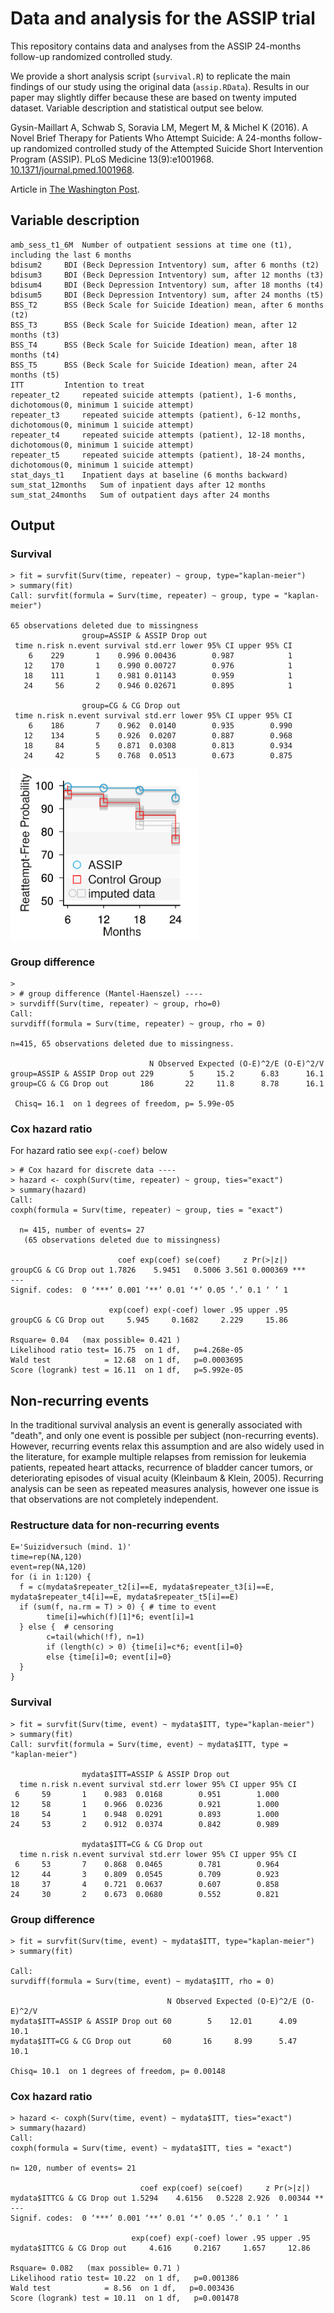 # Data and analysis for the ASSIP trial
This repository contains data and analyses from the ASSIP 24-months follow-up randomized controlled study.

We provide a short analysis script (`survival.R`) to replicate the main findings of our study using the original data (`assip.RData`). Results in our paper may slightly differ because these are based on twenty imputed dataset. Variable description and statistical output see below.

Gysin-Maillart A, Schwab S, Soravia LM, Megert M, & Michel K (2016). A Novel Brief Therapy for Patients Who Attempt Suicide: A 24-months follow-up randomized controlled study of the Attempted Suicide Short Intervention Program (ASSIP). PLoS Medicine 13(9):e1001968. [10.1371/journal.pmed.1001968](http://journals.plos.org/plosmedicine/article?id=10.1371/journal.pmed.1001968).

Article in [The Washington Post](https://www.washingtonpost.com/news/to-your-health/wp/2016/04/07/how-old-fashioned-pen-to-paper-letters-could-help-pull-people-back-from-the-brink-of-suicide/).

## Variable description
    amb_sess_t1_6M	Number of outpatient sessions at time one (t1), including the last 6 months
    bdisum2		BDI (Beck Depression Intventory) sum, after 6 months (t2)
    bdisum3		BDI (Beck Depression Intventory) sum, after 12 months (t3)
    bdisum4		BDI (Beck Depression Intventory) sum, after 18 months (t4)
    bdisum5		BDI (Beck Depression Intventory) sum, after 24 months (t5)
    BSS_T2		BSS (Beck Scale for Suicide Ideation) mean, after 6 months (t2)
    BSS_T3		BSS (Beck Scale for Suicide Ideation) mean, after 12 months (t3)
    BSS_T4		BSS (Beck Scale for Suicide Ideation) mean, after 18 months (t4)
    BSS_T5		BSS (Beck Scale for Suicide Ideation) mean, after 24 months (t5)
    ITT			Intention to treat
    repeater_t2		repeated suicide attempts (patient), 1-6 months, dichotomous(0, minimum 1 suicide attempt)
    repeater_t3		repeated suicide attempts (patient), 6-12 months, dichotomous(0, minimum 1 suicide attempt)
    repeater_t4		repeated suicide attempts (patient), 12-18 months, dichotomous(0, minimum 1 suicide attempt)
    repeater_t5		repeated suicide attempts (patient), 18-24 months, dichotomous(0, minimum 1 suicide attempt)
    stat_days_t1	Inpatient days at baseline (6 months backward)
    sum_stat_12months	Sum of inpatient days after 12 months
    sum_stat_24months	Sum of outpatient days after 24 months
    
## Output
### Survival
	> fit = survfit(Surv(time, repeater) ~ group, type="kaplan-meier")
	> summary(fit)
	Call: survfit(formula = Surv(time, repeater) ~ group, type = "kaplan-meier")
	
	65 observations deleted due to missingness 
	                group=ASSIP & ASSIP Drop out 
	 time n.risk n.event survival std.err lower 95% CI upper 95% CI
	    6    229       1    0.996 0.00436        0.987            1
	   12    170       1    0.990 0.00727        0.976            1
	   18    111       1    0.981 0.01143        0.959            1
	   24     56       2    0.946 0.02671        0.895            1
	
	                group=CG & CG Drop out 
	 time n.risk n.event survival std.err lower 95% CI upper 95% CI
	    6    186       7    0.962  0.0140        0.935        0.990
	   12    134       5    0.926  0.0207        0.887        0.968
	   18     84       5    0.871  0.0308        0.813        0.934
	   24     42       5    0.768  0.0513        0.673        0.875
	   
<img src="https://raw.githubusercontent.com/schw4b/assip/master/survival.png" width="300">

### Group difference
	> 
	> # group difference (Mantel-Haenszel) ----
	> survdiff(Surv(time, repeater) ~ group, rho=0)
	Call:
	survdiff(formula = Surv(time, repeater) ~ group, rho = 0)
	
	n=415, 65 observations deleted due to missingness.
	
	                               N Observed Expected (O-E)^2/E (O-E)^2/V
	group=ASSIP & ASSIP Drop out 229        5     15.2      6.83      16.1
	group=CG & CG Drop out       186       22     11.8      8.78      16.1
	
	 Chisq= 16.1  on 1 degrees of freedom, p= 5.99e-05 

### Cox hazard ratio
For hazard ratio see ``exp(-coef)`` below

	> # Cox hazard for discrete data ----
	> hazard <- coxph(Surv(time, repeater) ~ group, ties="exact")
	> summary(hazard)
	Call:
	coxph(formula = Surv(time, repeater) ~ group, ties = "exact")
	
	  n= 415, number of events= 27 
	   (65 observations deleted due to missingness)
	
	                        coef exp(coef) se(coef)     z Pr(>|z|)    
	groupCG & CG Drop out 1.7826    5.9451   0.5006 3.561 0.000369 ***
	---
	Signif. codes:  0 ‘***’ 0.001 ‘**’ 0.01 ‘*’ 0.05 ‘.’ 0.1 ‘ ’ 1
	
	                      exp(coef) exp(-coef) lower .95 upper .95
	groupCG & CG Drop out     5.945     0.1682     2.229     15.86
	
	Rsquare= 0.04   (max possible= 0.421 )
	Likelihood ratio test= 16.75  on 1 df,   p=4.268e-05
	Wald test            = 12.68  on 1 df,   p=0.0003695
	Score (logrank) test = 16.11  on 1 df,   p=5.992e-05
	
## Non-recurring events

In the traditional survival analysis an event is generally associated with "death", and only one event is possible per subject (non-recurring events). However, recurring events relax this assumption and are also widely used in the literature, for example multiple relapses from remission for leukemia patients, repeated heart attacks, recurrence of bladder cancer tumors, or deteriorating episodes of visual acuity (Kleinbaum & Klein, 2005). Recurring analysis can be seen as repeated measures analysis, however one issue is that observations are not completely independent.

### Restructure data for non-recurring events
	E='Suizidversuch (mind. 1)'
	time=rep(NA,120)
	event=rep(NA,120)
	for (i in 1:120) {
  	  f = c(mydata$repeater_t2[i]==E, mydata$repeater_t3[i]==E, mydata$repeater_t4[i]==E, mydata$repeater_t5[i]==E)
  	  if (sum(f, na.rm = T) > 0) { # time to event
    	    time[i]=which(f)[1]*6; event[i]=1
  	  } else {  # censoring
    	    c=tail(which(!f), n=1)
    	    if (length(c) > 0) {time[i]=c*6; event[i]=0}
    	    else {time[i]=0; event[i]=0}
  	  }
	}

### Survival
	> fit = survfit(Surv(time, event) ~ mydata$ITT, type="kaplan-meier")
	> summary(fit)
	Call: survfit(formula = Surv(time, event) ~ mydata$ITT, type = "kaplan-meier")

        	        mydata$ITT=ASSIP & ASSIP Drop out 
      time n.risk n.event survival std.err lower 95% CI upper 95% CI
	 6     59       1    0.983  0.0168        0.951        1.000
	12     58       1    0.966  0.0236        0.921        1.000
	18     54       1    0.948  0.0291        0.893        1.000
	24     53       2    0.912  0.0374        0.842        0.989

        	        mydata$ITT=CG & CG Drop out 
      time n.risk n.event survival std.err lower 95% CI upper 95% CI
	 6     53       7    0.868  0.0465        0.781        0.964
	12     44       3    0.809  0.0545        0.709        0.923
	18     37       4    0.721  0.0637        0.607        0.858
	24     30       2    0.673  0.0680        0.552        0.821

### Group difference
	> fit = survfit(Surv(time, event) ~ mydata$ITT, type="kaplan-meier")
	> summary(fit)
	
	Call:
	survdiff(formula = Surv(time, event) ~ mydata$ITT, rho = 0)

	                                   N Observed Expected (O-E)^2/E (O-E)^2/V
	mydata$ITT=ASSIP & ASSIP Drop out 60        5    12.01      4.09      10.1
	mydata$ITT=CG & CG Drop out       60       16     8.99      5.47      10.1
	
 	Chisq= 10.1  on 1 degrees of freedom, p= 0.00148

### Cox hazard ratio

	> hazard <- coxph(Surv(time, event) ~ mydata$ITT, ties="exact")
	> summary(hazard)
	Call:
	coxph(formula = Surv(time, event) ~ mydata$ITT, ties = "exact")

  	n= 120, number of events= 21 
	
	                             coef exp(coef) se(coef)     z Pr(>|z|)   
	mydata$ITTCG & CG Drop out 1.5294    4.6156   0.5228 2.926  0.00344 **
	---
	Signif. codes:  0 ‘***’ 0.001 ‘**’ 0.01 ‘*’ 0.05 ‘.’ 0.1 ‘ ’ 1
	
	                           exp(coef) exp(-coef) lower .95 upper .95
	mydata$ITTCG & CG Drop out     4.616     0.2167     1.657     12.86
	
	Rsquare= 0.082   (max possible= 0.71 )
	Likelihood ratio test= 10.22  on 1 df,   p=0.001386
	Wald test            = 8.56  on 1 df,   p=0.003436
	Score (logrank) test = 10.11  on 1 df,   p=0.001478
